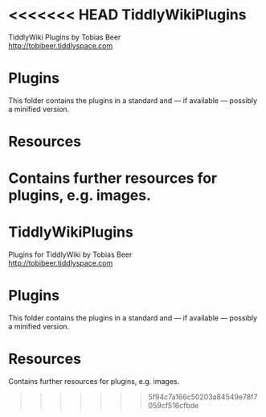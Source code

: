 <<<<<<< HEAD
TiddlyWikiPlugins
=================

TiddlyWiki Plugins by Tobias Beer<br>
http://tobibeer.tiddlyspace.com

Plugins
=======
This folder contains the plugins in a standard and — if available — possibly a minified version.

Resources
=========
Contains further resources for plugins, e.g. images.
=======
TiddlyWikiPlugins
=================

Plugins for TiddlyWiki by Tobias Beer<br>
http://tobibeer.tiddlyspace.com

Plugins
=======
This folder contains the plugins in a standard and — if available — possibly a minified version.

Resources
=========
Contains further resources for plugins, e.g. images.
>>>>>>> 5f94c7a166c50203a84549e78f7059cf516cfbde
